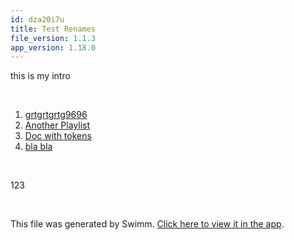 ```yaml
---
id: dza20i7u
title: Test Renames
file_version: 1.1.3
app_version: 1.18.0
---
```


<!-- Intro - Do not remove this comment -->
this is my intro

<br/>

<!-- Steps - Do not remove this comment -->
1. [grtgrtgrtg9696](grtgrtgrtg9696.s0r5j.sw.md)
2. [Another Playlist](another-playlist.t5u6R.sw.md)
3. [Doc with tokens](doc-with-tokens.qfu9ju6g.sw.md)
4. [bla bla ](bla-bla.QlU2Jd7bfBpMW4THpUw7.pl.sw.md)


<br/>

<!-- Summary - Do not remove this comment -->
123

<br/>

This file was generated by Swimm. [Click here to view it in the app](http://localhost:5000/repos/Z2l0aHViJTNBJTNBc3ItZXh0ZW5zaW9uJTNBJTNBZG91ZWs=/playlists/dza20i7u).
